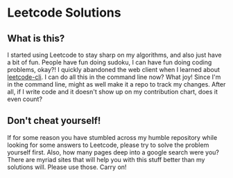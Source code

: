 # Leetcode Solutions
## What is this?
I started using Leetcode to stay sharp on my algorithms, and also just have a
bit of fun. People have fun doing sudoku, I can have fun doing coding problems,
okay?! I quickly abandoned the web client when I learned about
[leetcode-cli](https://github.com/skygragon/leetcode-cli). I can do all this in
the command line now? What joy! Since I'm in the command line, might as well
make it a repo to track my changes. After all, if I write code and it doesn't
show up on my contribution chart, does it even count?

## Don't cheat yourself!
If for some reason you have stumbled across my humble repository while looking
for some answers to Leetcode, please try to solve the problem yourself first.
Also, how many pages deep into a google search were you? There are myriad sites
that will help you with this stuff better than my solutions will. Please use
those. Carry on!
